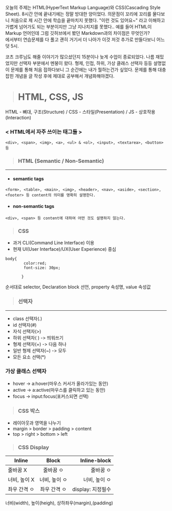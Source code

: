 오늘의 주제는 HTML(HyperText Markup Language)와 CSS(Cascading Style Sheet). 8시간 안에 끝내기에는 정말 방대한 양이었다. 의문점이 꼬리에 꼬리를 물다보니 처음으로 제 시간 안에 학습을 끝마치지 못했다. "이런 것도 있어요~" 라고 이해하고 가볍게 넘어가도 되는 부분이지만 그냥 지나치지를 못했다.. 예를 들어 HTML이 Markup 언어인데 그럼 깃허브에서 봤던 Markdown과의 차이점은 무엇인가?  
에서부터 연습문제를 다 풀고 괜히 거기서 더 나아가 이것 저것 추가로 만들다보니 어느덧 5시.  

코츠 크루님도 해줄 이야기가 많으셨던지 15분이나 늦게 수업이 종료되었다. 나름 재밌었지만 선택자 부분에서 멘붕이 왔다. 형제, 인접, 하위, 가상 클래스 선택자 등등 설명없이 문제를 통해 처음 접하다보니 그 순간에는 내가 뭘하는건가 싶었다. 문제를 통해 대충 잡힌 개념을 글 작성 후에 제대로 공부해서 개념화해야겠다.  


> # HTML, CSS, JS

HTML - 뼈대, 구조(Structure) / CSS - 스타일(Presentation) / JS - 상호작용(Interaction)


### < HTML에서 자주 쓰이는 태그들 >
```
<div>, <span>, <img>, <a>, <ul> & <ol>, <input>, <textarea>, <button> 등
```

> ### HTML (Semantic / Non-Semantic)
-------------------


- #### semantic tags

```
<form>, <table>, <main>, <img>, <header>, <nav>, <aside>, <section>, <footer> 등 content의 의미를 명확히 설명한다. 
```
 

- #### non-semantic tags

```
<div>, <span> 등 content에 대하여 어떤 것도 설명하지 않는다.  
```

> ### CSS  

- 과거 CLI(Command Line Interface) 이용  
- 현재 UI(User Interface)/UX(User Experience) 중심  

```
body{
        color:red;
        font-size: 30px;
        
       } 
```

순서대로 selector, Declaration block 선언, property 속성명, value 속성값

> ### 선택자
----

- class 선택자(.)
- id 선택자(#)
- 자식 선택자(>)
- 하위 선택자( ) -> 띄워쓰기
- 형제 선택자(+) -> 다음 하나
- 일반 형제 선택자(~) -> 모두
- 모든 요소 선택(*)

### 가상 클래스 선택자  
- hover -> a:hover(마우스 커서가 올라가있는 동안)
- active -> a:active(마우스를 클릭하고 있는 동안)
- focus -> input:focus(포커스되면 선택) 


> ### CSS 박스  
- 레이아웃과 영역을 나누기 
- margin > border > padding > content
- top > right > bottom > left


> ### CSS Display  

| Inline        | Block         | Inline-block|
| ------------- |:-------------:| -----------:|
| 줄바꿈 X        | 줄바꿈 ㅇ      | 줄바꿈 ㅇ       |
| 너비, 높이 X  | 너비, 높이 ㅇ   | 너비, 높이 ㅇ     |
| 좌우 간격 ㅇ  |  좌우 간격 ㅇ     |display: 지정필수|  

너비(width), 높이(heigh), 상하좌우(margin),(padding)
     

